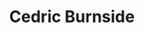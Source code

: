 ---
title: "Cedric Burnside"
summary: "American blues drummer, guitarist singer, songwriter and father of . He is the grandson of and son of ."
image: "cedric-burnside.jpg"
---